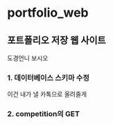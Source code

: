 # portfolio_web
포트폴리오 저장 웹 사이트
---
도경언니 보시오  
### 1. 데이터베이스 스키마 수정
이건 내가 낼 카톡으로 올려줄게
### 2. competition의 GET 
